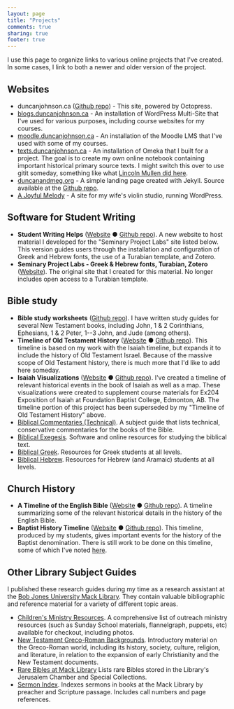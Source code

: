 ```yaml
---
layout: page
title: "Projects"
comments: true
sharing: true
footer: true
---
```


I use this page to organize links to various online projects that I've created. In some cases, I link to both a newer and older version of the project.

## Websites

* duncanjohnson.ca ([Github repo](https://github.com/dtjohnso/dtjohnso.github.com)) - This site, powered by Octopress.
* [blogs.duncanjohnson.ca](http://blogs.duncanjohnson.ca/) - An installation of WordPress Multi-Site that I've used for various purposes, including course websites for my courses.
* [moodle.duncanjohnson.ca](http://moodle.duncanjohnson.ca/) - An installation of the Moodle LMS that I've used with some of my courses.
* [texts.duncanjohnson.ca](http://texts.duncanjohnson.ca/) - An installation of Omeka that I built for a project. The goal is to create my own online notebook containing important historical primary source texts. I might switch this over to use gitit someday, something like what [Lincoln Mullen did here](https://github.com/lmullen/notebook).
* [duncanandmeg.org](http://duncanandmeg.org) - A simple landing page created with Jekyll. Source available at the [Github repo](https://github.com/dtjohnso/duncanandmeg.org).
* [A Joyful Melody](http://www.joyfulmelody.ca/) - A site for my wife's violin studio, running WordPress.

## Software for Student Writing

* **Student Writing Helps** ([Website](/Student-Writing-Helps/) ● [Github repo](https://github.com/dtjohnso/Student-Writing-Helps)). A new website to host material I developed for the "Seminary Project Labs" site listed below. This version guides users through the installation and configuration of Greek and Hebrew fonts, the use of a Turabian template, and Zotero. 
* **Seminary Project Labs - Greek & Hebrew fonts, Turabian, Zotero** ([Website](http://libguides.bju.edu/seminary)). The original site that I created for this material. No longer includes open access to a Turabian template.

## Bible study

* **Bible study worksheets** ([Github repo](https://github.com/dtjohnso/bible-study-worksheets)). I have written study guides for several New Testament books, including John, 1 & 2 Corinthians, Ephesians, 1 & 2 Peter, 1--3 John, and Jude (among others).
* **Timeline of Old Testament History** ([Website](/OT-Timeline/) ● [Github repo](https://github.com/dtjohnso/OT-Timeline)). This timeline is based on my work with the Isaiah timeline, but expands it to include the history of Old Testament Israel. Because of the massive scope of Old Testament history, there is much more that I'd like to add here someday.
* **Isaiah Visualizations** ([Website](/Isaiah-Visualizations/) ● [Github repo](https://github.com/dtjohnso/Isaiah-Visualizations)). I've created a timeline of relevant historical events in the book of Isaiah as well as a map. These visualizations were created to supplement course materials for Ex204 Exposition of Isaiah at Foundation Baptist College, Edmonton, AB. The timeline portion of this project has been superseded by my "Timeline of Old Testament History" above.
* [Biblical Commentaries (Technical)](http://libguides.bju.edu/commentaries). A subject guide that lists technical, conservative commentaries for the books of the Bible.
* [Biblical Exegesis](http://libguides.bju.edu/bible). Software and online resources for studying the biblical text.
* [Biblical Greek](http://libguides.bju.edu/greek). Resources for Greek students at all levels.
* [Biblical Hebrew](http://libguides.bju.edu/hebrew). Resources for Hebrew (and Aramaic) students at all levels.

## Church History

* **A Timeline of the English Bible** ([Website](/English-Bible/) ● [Github repo](https://github.com/dtjohnso/English-Bible)). A timeline summarizing some of the relevant historical details in the history of the English Bible.
* **Baptist History Timeline** ([Website](/Baptist-History/) ● [Github repo](https://github.com/dtjohnso/Baptist-History)). This timeline, produced by my students, gives important events for the history of the Baptist denomination. There is still work to be done on this timeline, some of which I've noted [here](/blog/2013/12/06/student-work-showcase-baptist-history-timeline/).

## Other Library Subject Guides

I published these research guides during my time as a research assistant at the [Bob Jones University Mack Library](http://library.bju.edu/). They contain valuable bibliographic and reference material for a variety of different topic areas.

* [Children's Ministry Resources](http://libguides.bju.edu/extension). A comprehensive list of outreach ministry resources (such as Sunday School materials, flannelgraph, puppets, etc) available for checkout, including photos.
* [New Testament Greco-Roman Backgrounds](http://libguides.bju.edu/nt-backgrounds). Introductory material on the Greco-Roman world, including its history, society, culture, religion, and literature, in relation to the expansion of early Christianity and the New Testament documents.
* [Rare Bibles at Mack Library](http://libguides.bju.edu/rare-bibles) Lists rare Bibles stored in the Library's Jerusalem Chamber and Special Collections.
* [Sermon Index](http://libguides.bju.edu/sermons). Indexes sermons in books at the Mack Library by preacher and Scripture passage. Includes call numbers and page references.
